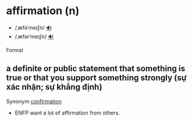 # affirmation (n)

- /ˌæfəˈmeɪʃn/ [🔊](https://www.oxfordlearnersdictionaries.com/media/english/uk_pron/a/aff/affir/affirmation__gb_1.mp3)
- /ˌæfərˈmeɪʃn/ [🔊](https://www.oxfordlearnersdictionaries.com/media/english/us_pron/a/aff/affir/affirmation__us_1.mp3)

Formal

## a definite or public statement that something is true or that you support something strongly (sự xác nhận; sự khẳng định)

Synonym [confirmation]()

- ENFP want a lot of affirmation from others.